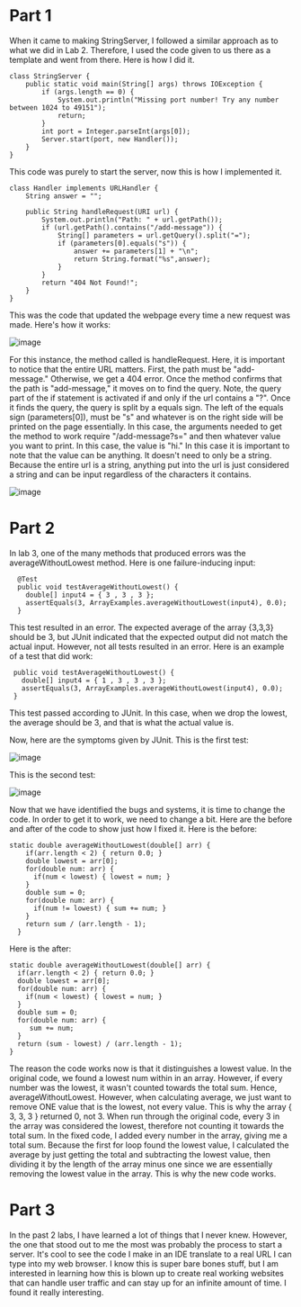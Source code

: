 # Part 1
When it came to making StringServer, I followed a similar approach as to what we did in Lab 2.
Therefore, I used the code given to us there as a template and went from there. Here is how I did it.

```
class StringServer {
    public static void main(String[] args) throws IOException {
        if (args.length == 0) {
            System.out.println("Missing port number! Try any number between 1024 to 49151");
            return;
        }
        int port = Integer.parseInt(args[0]);
        Server.start(port, new Handler());
    }
}
```

This code was purely to start the server, now this is how I implemented it.

```
class Handler implements URLHandler {
    String answer = "";

    public String handleRequest(URI url) {
        System.out.println("Path: " + url.getPath());
        if (url.getPath().contains("/add-message")) {
            String[] parameters = url.getQuery().split("=");
            if (parameters[0].equals("s")) {
                answer += parameters[1] + "\n";
                return String.format("%s",answer);
            }
        }
        return "404 Not Found!";
    }    
}
```

This was the code that updated the webpage every time a new request was made.
Here's how it works: 

![image](https://user-images.githubusercontent.com/97927174/233862864-575ef6e3-0c29-4f2f-a709-5b415ca25fce.png)

For this instance, the method called is handleRequest. Here, it is important to notice that the entire URL matters. First, the path must be "add-message." Otherwise, we get a 404 error. Once the method confirms that the path is "add-message," it moves on to find the query. Note, the query part of the if statement is activated if and only if the url contains a "?". Once it finds the query, the query is split by a equals sign. The left of the equals sign (parameters[0]), must be "s" and whatever is on the right side will be printed on the page essentially. In this case, the arguments needed to get the method to work require "/add-message?s=" and then whatever value you want to print. In this case, the value is "hi." In this case it is important to note that the value can be anything. It doesn't need to only be a string. Because the entire url is a string, anything put into the url is just considered a string and can be input regardless of the characters it contains.

![image](https://user-images.githubusercontent.com/97927174/233862894-70665729-1021-4c8e-b2a6-2869f36b41a9.png)

# Part 2
In lab 3, one of the many methods that produced errors was the averageWithoutLowest method. Here is one failure-inducing input:

```
  @Test
  public void testAverageWithoutLowest() {
    double[] input4 = { 3 , 3 , 3 };
    assertEquals(3, ArrayExamples.averageWithoutLowest(input4), 0.0);
  }
  ```
  
 This test resulted in an error. The expected average of the array {3,3,3} should be 3, but JUnit indicated that the expected output did not match the actual input.
 However, not all tests resulted in an error. Here is an example of a test that did work:
 
 ```  @Test
  public void testAverageWithoutLowest() {
    double[] input4 = { 1 , 3 , 3 , 3 };
    assertEquals(3, ArrayExamples.averageWithoutLowest(input4), 0.0);
  }
  ```
  
This test passed according to JUnit. In this case, when we drop the lowest, the average should be 3, and that is what the actual value is.

Now, here are the symptoms given by JUnit. This is the first test:

![image](https://user-images.githubusercontent.com/97927174/233864686-f53692eb-8427-4967-93ef-fb108bac1443.png)

This is the second test:

![image](https://user-images.githubusercontent.com/97927174/233864755-87d3fcde-84a6-482d-a04d-deb6e76a69b7.png)

Now that we have identified the bugs and systems, it is time to change the code. In order to get it to work, we need to change a bit. Here are the before and after of the code to show just how I fixed it. Here is the before:

```
static double averageWithoutLowest(double[] arr) {
    if(arr.length < 2) { return 0.0; }
    double lowest = arr[0];
    for(double num: arr) {
      if(num < lowest) { lowest = num; }
    }
    double sum = 0;
    for(double num: arr) {
      if(num != lowest) { sum += num; }
    }
    return sum / (arr.length - 1);
  }
  ```
  
  Here is the after:
  
  ```
  static double averageWithoutLowest(double[] arr) {
    if(arr.length < 2) { return 0.0; }
    double lowest = arr[0];
    for(double num: arr) {
      if(num < lowest) { lowest = num; }
    }
    double sum = 0;
    for(double num: arr) {
       sum += num;
    }
    return (sum - lowest) / (arr.length - 1);
  }
  ```
The reason the code works now is that it distinguishes a lowest value. In the original code, we found a lowest num within in an array. However, if every number was the lowest, it wasn't counted towards the total sum. Hence, averageWithoutLowest. However, when calculating average, we just want to remove ONE value that is the lowest, not every value. This is why the array { 3, 3, 3 } returned 0, not 3. When run through the original code, every 3 in the array was considered the lowest, therefore not counting it towards the total sum. In the fixed code, I added every number in the array, giving me a total sum. Because the first for loop found the lowest value, I calculated the average by just getting the total and subtracting the lowest value, then dividing it by the length of the array minus one since we are essentially removing the lowest value in the array. This is why the new code works.

# Part 3
In the past 2 labs, I have learned a lot of things that I never knew. However, the one that stood out to me the most was probably the process to start a server. It's cool to see the code I make in an IDE translate to a real URL I can type into my web browser. I know this is super bare bones stuff, but I am interested in learning how this is blown up to create real working websites that can handle user traffic and can stay up for an infinite amount of time. I found it really interesting.
  
  
